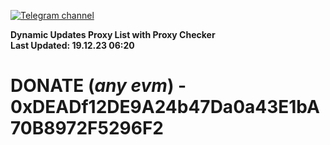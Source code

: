 [![Telegram channel](https://img.shields.io/endpoint?url=https://runkit.io/damiankrawczyk/telegram-badge/branches/master?url=https://t.me/n4z4v0d)](https://t.me/n4z4v0d) 

**Dynamic Updates Proxy List with Proxy Checker**  
**Last Updated: 19.12.23 06:20**

# DONATE (_any evm_) - 0xDEADf12DE9A24b47Da0a43E1bA70B8972F5296F2
